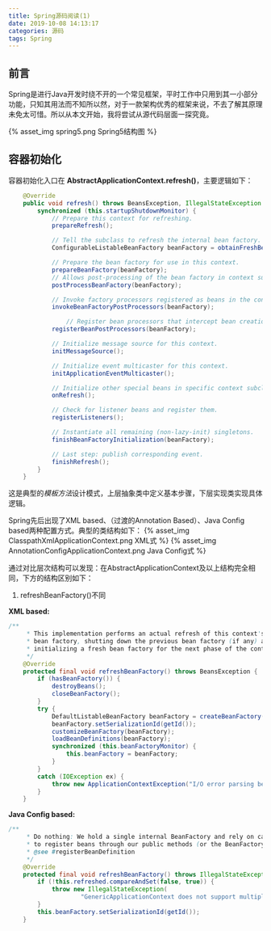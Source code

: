 ```yaml
---
title: Spring源码阅读(1)
date: 2019-10-08 14:13:17
categories: 源码
tags: Spring
---
```


## 前言

Spring是进行Java开发时绕不开的一个常见框架，平时工作中只用到其一小部分功能，只知其用法而不知所以然，对于一款架构优秀的框架来说，不去了解其原理未免太可惜。所以从本文开始，我将尝试从源代码层面一探究竟。

{% asset_img spring5.png Spring5结构图 %}

## 容器初始化

容器初始化入口在 **AbstractApplicationContext.refresh()**，主要逻辑如下：

```java
    @Override
	public void refresh() throws BeansException, IllegalStateException {
		synchronized (this.startupShutdownMonitor) {
			// Prepare this context for refreshing.
			prepareRefresh();

			// Tell the subclass to refresh the internal bean factory.
			ConfigurableListableBeanFactory beanFactory = obtainFreshBeanFactory();

			// Prepare the bean factory for use in this context.
			prepareBeanFactory(beanFactory);
            // Allows post-processing of the bean factory in context subclasses.
			postProcessBeanFactory(beanFactory);

			// Invoke factory processors registered as beans in the context.
			invokeBeanFactoryPostProcessors(beanFactory);

				// Register bean processors that intercept bean creation.
			registerBeanPostProcessors(beanFactory);

			// Initialize message source for this context.
			initMessageSource();

			// Initialize event multicaster for this context.
			initApplicationEventMulticaster();

			// Initialize other special beans in specific context subclasses.
			onRefresh();

			// Check for listener beans and register them.
			registerListeners();

			// Instantiate all remaining (non-lazy-init) singletons.
			finishBeanFactoryInitialization(beanFactory);

			// Last step: publish corresponding event.
			finishRefresh();
        }
    }
```

这是典型的*模板方法*设计模式，上层抽象类中定义基本步骤，下层实现类实现具体逻辑。

Spring先后出现了XML based、（过渡的Annotation Based）、Java Config based两种配置方式。典型的类结构如下：
{% asset_img ClasspathXmlApplicationContext.png XML式 %}
{% asset_img AnnotationConfigApplicationContext.png Java Config式 %}

通过对比层次结构可以发现：在AbstractApplicationContext及以上结构完全相同，下方的结构区别如下：
1. refreshBeanFactory()不同

**XML based:**

```java
/**
	 * This implementation performs an actual refresh of this context's underlying
	 * bean factory, shutting down the previous bean factory (if any) and
	 * initializing a fresh bean factory for the next phase of the context's lifecycle.
	 */
	@Override
	protected final void refreshBeanFactory() throws BeansException {
		if (hasBeanFactory()) {
			destroyBeans();
			closeBeanFactory();
		}
		try {
			DefaultListableBeanFactory beanFactory = createBeanFactory();
			beanFactory.setSerializationId(getId());
			customizeBeanFactory(beanFactory);
			loadBeanDefinitions(beanFactory);
			synchronized (this.beanFactoryMonitor) {
				this.beanFactory = beanFactory;
			}
		}
		catch (IOException ex) {
			throw new ApplicationContextException("I/O error parsing bean definition source for " + getDisplayName(), ex);
		}
	}
```

**Java Config based:**

```java
/**
	 * Do nothing: We hold a single internal BeanFactory and rely on callers
	 * to register beans through our public methods (or the BeanFactory's).
	 * @see #registerBeanDefinition
	 */
	@Override
	protected final void refreshBeanFactory() throws IllegalStateException {
		if (!this.refreshed.compareAndSet(false, true)) {
			throw new IllegalStateException(
					"GenericApplicationContext does not support multiple refresh attempts: just call 'refresh' once");
		}
		this.beanFactory.setSerializationId(getId());
	}
```
